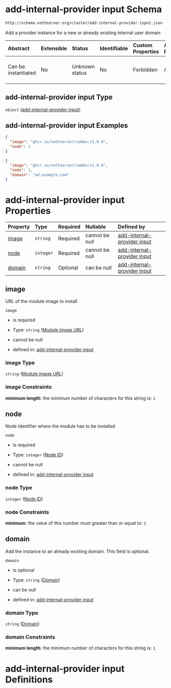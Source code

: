# add-internal-provider input Schema

```txt
http://schema.nethserver.org/cluster/add-internal-provider-input.json
```

Add a provider instance for a new or already existing internal user domain

| Abstract            | Extensible | Status         | Identifiable | Custom Properties | Additional Properties | Access Restrictions | Defined In                                                                                          |
| :------------------ | :--------- | :------------- | :----------- | :---------------- | :-------------------- | :------------------ | :-------------------------------------------------------------------------------------------------- |
| Can be instantiated | No         | Unknown status | No           | Forbidden         | Allowed               | none                | [add-internal-provider-input.json](cluster/add-internal-provider-input.json "open original schema") |

## add-internal-provider input Type

`object` ([add-internal-provider input](add-internal-provider-input.md))

## add-internal-provider input Examples

```json
{
  "image": "ghcr.io/nethserver/samba:v1.0.0",
  "node": 2
}
```

```json
{
  "image": "ghcr.io/nethserver/samba:v1.0.0",
  "node": 1,
  "domain": "ad.example.com"
}
```

# add-internal-provider input Properties

| Property          | Type      | Required | Nullable       | Defined by                                                                                                                                                                          |
| :---------------- | :-------- | :------- | :------------- | :---------------------------------------------------------------------------------------------------------------------------------------------------------------------------------- |
| [image](#image)   | `string`  | Required | cannot be null | [add-internal-provider input](add-internal-provider-input-properties-module-image-url.md "http://schema.nethserver.org/cluster/add-internal-provider-input.json#/properties/image") |
| [node](#node)     | `integer` | Required | cannot be null | [add-internal-provider input](add-internal-provider-input-properties-node-id.md "http://schema.nethserver.org/cluster/add-internal-provider-input.json#/properties/node")           |
| [domain](#domain) | `string`  | Optional | can be null    | [add-internal-provider input](add-internal-provider-input-properties-domain.md "http://schema.nethserver.org/cluster/add-internal-provider-input.json#/properties/domain")          |

## image

URL of the module image to install

`image`

* is required

* Type: `string` ([Module image URL](add-internal-provider-input-properties-module-image-url.md))

* cannot be null

* defined in: [add-internal-provider input](add-internal-provider-input-properties-module-image-url.md "http://schema.nethserver.org/cluster/add-internal-provider-input.json#/properties/image")

### image Type

`string` ([Module image URL](add-internal-provider-input-properties-module-image-url.md))

### image Constraints

**minimum length**: the minimum number of characters for this string is: `1`

## node

Node identifier where the module has to be installed

`node`

* is required

* Type: `integer` ([Node ID](add-internal-provider-input-properties-node-id.md))

* cannot be null

* defined in: [add-internal-provider input](add-internal-provider-input-properties-node-id.md "http://schema.nethserver.org/cluster/add-internal-provider-input.json#/properties/node")

### node Type

`integer` ([Node ID](add-internal-provider-input-properties-node-id.md))

### node Constraints

**minimum**: the value of this number must greater than or equal to: `1`

## domain

Add the instance to an already existing domain. This field is optional.

`domain`

* is optional

* Type: `string` ([Domain](add-internal-provider-input-properties-domain.md))

* can be null

* defined in: [add-internal-provider input](add-internal-provider-input-properties-domain.md "http://schema.nethserver.org/cluster/add-internal-provider-input.json#/properties/domain")

### domain Type

`string` ([Domain](add-internal-provider-input-properties-domain.md))

### domain Constraints

**minimum length**: the minimum number of characters for this string is: `1`

# add-internal-provider input Definitions
